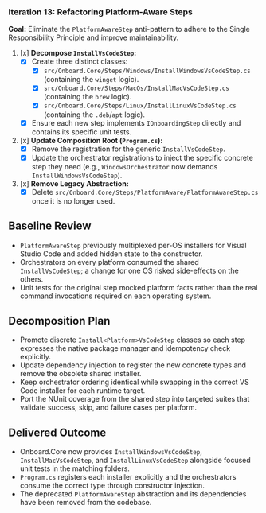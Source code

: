 ### **Iteration 13: Refactoring Platform-Aware Steps**

**Goal:** Eliminate the `PlatformAwareStep` anti-pattern to adhere to the Single Responsibility Principle and improve maintainability.

1.  [x] **Decompose `InstallVsCodeStep`:**
    *   [x] Create three distinct classes:
        *   [x] `src/Onboard.Core/Steps/Windows/InstallWindowsVsCodeStep.cs` (containing the `winget` logic).
        *   [x] `src/Onboard.Core/Steps/MacOs/InstallMacVsCodeStep.cs` (containing the `brew` logic).
        *   [x] `src/Onboard.Core/Steps/Linux/InstallLinuxVsCodeStep.cs` (containing the `.deb`/`apt` logic).
    *   [x] Ensure each new step implements `IOnboardingStep` directly and contains its specific unit tests.

2.  [x] **Update Composition Root (`Program.cs`):**
    *   [x] Remove the registration for the generic `InstallVsCodeStep`.
    *   [x] Update the orchestrator registrations to inject the specific concrete step they need (e.g., `WindowsOrchestrator` now demands `InstallWindowsVsCodeStep`).

3.  [x] **Remove Legacy Abstraction:**
    *   [x] Delete `src/Onboard.Core/Steps/PlatformAware/PlatformAwareStep.cs` once it is no longer used.

## Baseline Review

- `PlatformAwareStep` previously multiplexed per-OS installers for Visual Studio Code and added hidden state to the constructor.
- Orchestrators on every platform consumed the shared `InstallVsCodeStep`; a change for one OS risked side-effects on the others.
- Unit tests for the original step mocked platform facts rather than the real command invocations required on each operating system.

## Decomposition Plan

- Promote discrete `Install<Platform>VsCodeStep` classes so each step expresses the native package manager and idempotency check explicitly.
- Update dependency injection to register the new concrete types and remove the obsolete shared installer.
- Keep orchestrator ordering identical while swapping in the correct VS Code installer for each runtime target.
- Port the NUnit coverage from the shared step into targeted suites that validate success, skip, and failure cases per platform.

## Delivered Outcome

- Onboard.Core now provides `InstallWindowsVsCodeStep`, `InstallMacVsCodeStep`, and `InstallLinuxVsCodeStep` alongside focused unit tests in the matching folders.
- `Program.cs` registers each installer explicitly and the orchestrators consume the correct type through constructor injection.
- The deprecated `PlatformAwareStep` abstraction and its dependencies have been removed from the codebase.
